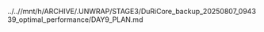 ../..//mnt/h/ARCHIVE/.UNWRAP/STAGE3/DuRiCore_backup_20250807_094339_optimal_performance/DAY9_PLAN.md